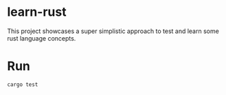 # learn-rust
This project showcases a super simplistic approach to test and learn some rust language concepts.

# Run

```
cargo test
```